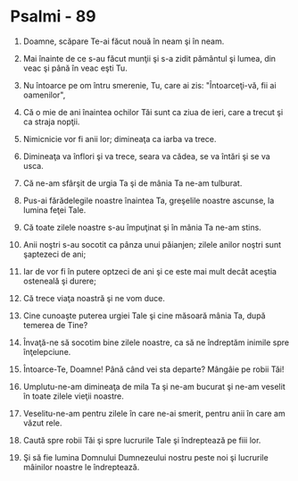 # Psalmi - 89

1. Doamne, scăpare Te-ai făcut nouă în neam şi în neam. 

2. Mai înainte de ce s-au făcut munţii şi s-a zidit pământul şi lumea, din veac şi până în veac eşti Tu. 

3. Nu întoarce pe om întru smerenie, Tu, care ai zis: "Întoarceţi-vă, fii ai oamenilor", 

4. Că o mie de ani înaintea ochilor Tăi sunt ca ziua de ieri, care a trecut şi ca straja nopţii. 

5. Nimicnicie vor fi anii lor; dimineaţa ca iarba va trece. 

6. Dimineaţa va înflori şi va trece, seara va cădea, se va întări şi se va usca. 

7. Că ne-am sfârşit de urgia Ta şi de mânia Ta ne-am tulburat. 

8. Pus-ai fărădelegile noastre înaintea Ta, greşelile noastre ascunse, la lumina feţei Tale. 

9. Că toate zilele noastre s-au împuţinat şi în mânia Ta ne-am stins. 

10. Anii noştri s-au socotit ca pânza unui păianjen; zilele anilor noştri sunt şaptezeci de ani; 

11. Iar de vor fi în putere optzeci de ani şi ce este mai mult decât aceştia osteneală şi durere; 

12. Că trece viaţa noastră şi ne vom duce. 

13. Cine cunoaşte puterea urgiei Tale şi cine măsoară mânia Ta, după temerea de Tine? 

14. Învaţă-ne să socotim bine zilele noastre, ca să ne îndreptăm inimile spre înţelepciune. 

15. Întoarce-Te, Doamne! Până când vei sta departe? Mângâie pe robii Tăi! 

16. Umplutu-ne-am dimineaţa de mila Ta şi ne-am bucurat şi ne-am veselit în toate zilele vieţii noastre. 

17. Veselitu-ne-am pentru zilele în care ne-ai smerit, pentru anii în care am văzut rele. 

18. Caută spre robii Tăi şi spre lucrurile Tale şi îndreptează pe fiii lor. 

19. Şi să fie lumina Domnului Dumnezeului nostru peste noi şi lucrurile mâinilor noastre le îndreptează. 

